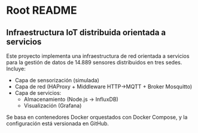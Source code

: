 # Root README

## Infraestructura IoT distribuida orientada a servicios

Este proyecto implementa una infraestructura de red orientada a servicios para la gestión de datos de 14.889 sensores distribuidos en tres sedes. Incluye:

- Capa de sensorización (simulada)
- Capa de red (HAProxy + Middleware HTTP→MQTT + Broker Mosquitto)
- Capa de servicios:
  - Almacenamiento (Node.js → InfluxDB)
  - Visualización (Grafana)

Se basa en contenedores Docker orquestados con Docker Compose, y la configuración está versionada en GitHub.

